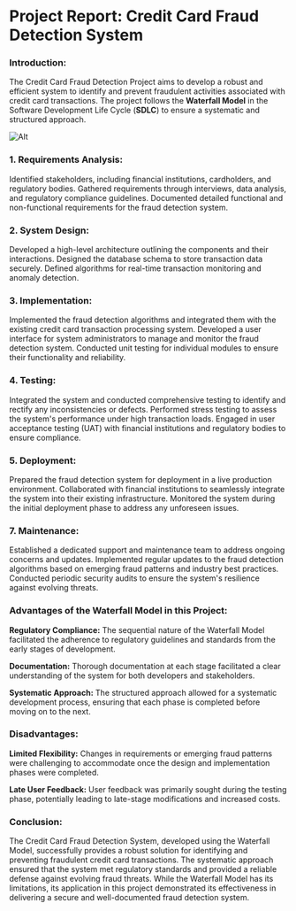 # Project Report: Credit Card Fraud Detection System

### Introduction:

The Credit Card Fraud Detection Project aims to develop a robust and efficient system to identify and prevent fraudulent activities associated with credit card transactions. The project follows the **Waterfall Model** in the Software Development Life Cycle (**SDLC**) to ensure a systematic and structured approach.

![Alt](https://cdn.technologyadvice.com/wp-content/uploads/2020/09/AdobeStock_281742235.jpeg)

### 1. Requirements Analysis:

Identified stakeholders, including financial institutions, cardholders, and regulatory bodies.
Gathered requirements through interviews, data analysis, and regulatory compliance guidelines.
Documented detailed functional and non-functional requirements for the fraud detection system.

### 2. System Design:

Developed a high-level architecture outlining the components and their interactions.
Designed the database schema to store transaction data securely.
Defined algorithms for real-time transaction monitoring and anomaly detection.


### 3. Implementation:

Implemented the fraud detection algorithms and integrated them with the existing credit card transaction processing system.
Developed a user interface for system administrators to manage and monitor the fraud detection system.
Conducted unit testing for individual modules to ensure their functionality and reliability.


### 4. Testing:

Integrated the system and conducted comprehensive testing to identify and rectify any inconsistencies or defects.
Performed stress testing to assess the system's performance under high transaction loads.
Engaged in user acceptance testing (UAT) with financial institutions and regulatory bodies to ensure compliance.


### 5. Deployment:

Prepared the fraud detection system for deployment in a live production environment.
Collaborated with financial institutions to seamlessly integrate the system into their existing infrastructure.
Monitored the system during the initial deployment phase to address any unforeseen issues.


### 7. Maintenance:

Established a dedicated support and maintenance team to address ongoing concerns and updates.
Implemented regular updates to the fraud detection algorithms based on emerging fraud patterns and industry best practices.
Conducted periodic security audits to ensure the system's resilience against evolving threats.


### Advantages of the Waterfall Model in this Project:

**Regulatory Compliance:**  The sequential nature of the Waterfall Model facilitated the adherence to regulatory guidelines and standards from the early stages of development.

**Documentation:** Thorough documentation at each stage facilitated a clear understanding of the system for both developers and stakeholders.

**Systematic Approach:** The structured approach allowed for a systematic development process, ensuring that each phase is completed before moving on to the next.

### Disadvantages:

**Limited Flexibility:** Changes in requirements or emerging fraud patterns were challenging to accommodate once the design and implementation phases were completed.

**Late User Feedback:** User feedback was primarily sought during the testing phase, potentially leading to late-stage modifications and increased costs.

### Conclusion:
The Credit Card Fraud Detection System, developed using the Waterfall Model, successfully provides a robust solution for identifying and preventing fraudulent credit card transactions. The systematic approach ensured that the system met regulatory standards and provided a reliable defense against evolving fraud threats. While the Waterfall Model has its limitations, its application in this project demonstrated its effectiveness in delivering a secure and well-documented fraud detection system.
